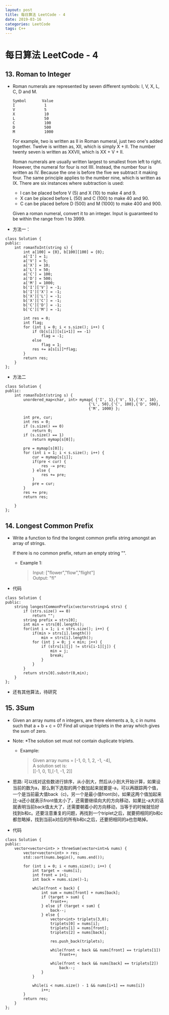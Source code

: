 ```yaml
---
layout: post
title: 每日算法 LeetCode - 4
date: 2019-03-16
categories: LeetCode
tags: C++
---
```


<h1> 每日算法 LeetCode - 4 </h1>

## 13. Roman to Integer

* Roman numerals are represented by seven different symbols: I, V, X, L, C, D and M.

	```
	Symbol       Value
	I             1
	V             5
	X             10
	L             50
	C             100
	D             500
	M             1000
	```
	
	For example, two is written as II in Roman numeral, just two one's added together. Twelve is written as, XII, which is simply X + II. The number twenty seven is written as XXVII, which is XX + V + II.

	Roman numerals are usually written largest to smallest from left to right. However, the numeral for four is not IIII. Instead, the number four is written as IV. Because the one is before the five we subtract it making four. The same principle applies to the number nine, which is written as IX. There are six instances where subtraction is used:

	* I can be placed before V (5) and X (10) to make 4 and 9. 
	* X can be placed before L (50) and C (100) to make 40 and 90. 
	* C can be placed before D (500) and M (1000) to make 400 and 900.

	Given a roman numeral, convert it to an integer. Input is guaranteed to be within the range from 1 to 3999.
	
* 方法一：

```
class Solution {
public:
    int romanToInt(string s) {
        int a[100] = {0}, b[100][100] = {0};
        a['I'] = 1;
        a['V'] = 5;
        a['X'] = 10;
        a['L'] = 50;
        a['C'] = 100;
        a['D'] = 500;
        a['M'] = 1000;
        b['I']['V'] = -1;
        b['I']['X'] = -1;
        b['X']['L'] = -1;
        b['X']['C'] = -1;
        b['C']['D'] = -1;
        b['C']['M'] = -1;
        
        int res = 0;
        int flag;
        for (int i = 0; i < s.size(); i++) {
            if (b[s[i]][s[i+1]] == -1)
                flag = -1;
            else
                flag = 1;
            res += a[s[i]]*flag;
        }
        return res;     
    }
};
```

* 方法二

```
class Solution {
public:
    int romanToInt(string s) {
        unordered_map<char, int> mymap{ {'I', 1},{'V', 5},{'X', 10},
                                     {'L', 50},{'C', 100},{'D', 500},
                                     {'M', 1000} };
        
        int pre, cur;
        int res = 0;
        if (s.size() == 0)
            return 0;
        if (s.size() == 1) 
            return mymap[s[0]];
        
        pre = mymap[s[0]];
        for (int i = 1; i < s.size(); i++) {
            cur = mymap[s[i]];
            if(pre < cur) {
                res -= pre;
            } else {
                res += pre;
            }
            pre = cur;
        }
        res += pre;
        return res;
            
    }
};
```


## 14. Longest Common Prefix
* Write a function to find the longest common prefix string amongst an array of strings.

	If there is no common prefix, return an empty string "".

	* Example 1:

		>Input: ["flower","flow","flight"]   
		>Output: "fl"

* 代码

```
class Solution {
public:
    string longestCommonPrefix(vector<string>& strs) {
        if (strs.size() == 0)
            return "";
        string prefix = strs[0];
        int min = strs[0].length();
        for(int i = 1; i < strs.size(); i++) {
            if(min > strs[i].length())
                min = strs[i].length();
            for (int j = 0; j < min; j++) {
                if (strs[i][j] != strs[i-1][j]) {
                    min = j;
                    break;
                }
            }
        }
        return strs[0].substr(0,min);
    }
};
```
* 还有其他算法，待研究
	
## 15. 3Sum
* Given an array nums of n integers, are there elements a, b, c in nums such that a + b + c = 0? Find all unique triplets in the array which gives the sum of zero.

* Note: *The solution set must not contain duplicate triplets.

	* Example:

		> Given array nums = [-1, 0, 1, 2, -1, -4],   
		> A solution set is:   
		> [[-1, 0, 1],[-1, -1, 2]]

* 思路: 可以线对这些数进行排序，从小到大，然后从小到大开始计算，如果设当前的数为a，那么剩下选取的两个数加起来就要是-a，可以再跟踪两个值，一个是当前最大值back（c)，另一个是最小值front(b)，如果这两个值加起来比-a还小就表示front值太小了，还需要继续向大的方向移动，如果比-a大的话就表明当前back值太大了，还需要朝着小的方向移动，当等于的时候就恰好找到b和c。还要注意重复的问题，再找到一个triplet之后，就要把相同的b和c都忽略掉，找到当前a对应的所有b和c之后，还要把相同的a也忽略掉。
* 代码

```
class Solution {
public:
    vector<vector<int> > threeSum(vector<int>& nums) {
        vector<vector<int> > res;
        std::sort(nums.begin(), nums.end());
        
        for (int i = 0; i < nums.size(); i++) {
            int target = -nums[i];
            int front = i+1;
            int back = nums.size()-1;
            
            while(front < back) {
                int sum = nums[front] + nums[back];
                if (target > sum) {
                    front++;
                } else if (target < sum) {
                    back--;
                } else {
                    vector<int> triplets(3,0);
                    triplets[0] = nums[i];
                    triplets[1] = nums[front];
                    triplets[2] = nums[back];
                    
                    res.push_back(triplets);
                    
                    while(front < back && nums[front] == triplets[1])
                        front++;
                    
                    while(front < back && nums[back] == triplets[2])
                        back--;
                }
            }
            
            while(i < nums.size() - 1 && nums[i+1] == nums[i]) 
                i++;
        }
        return res;
    }
};
```